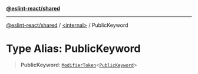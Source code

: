 [**@eslint-react/shared**](../../README.md)

***

[@eslint-react/shared](../../README.md) / [\<internal\>](../README.md) / PublicKeyword

# Type Alias: PublicKeyword

> **PublicKeyword**: [`ModifierToken`](../interfaces/ModifierToken.md)\<[`PublicKeyword`](../enumerations/SyntaxKind.md#publickeyword)\>
